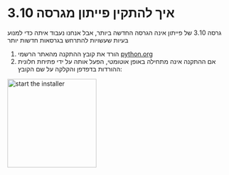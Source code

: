
# איך להתקין פייתון מגרסה 3.10
גרסה 3.10 של פייתון אינה הגרסה החדשה ביותר, אבל אנחנו נעבוד איתה כדי למנוע בעיות שעשויות להתרחש בגרסאות חדשות יותר

1. הורד את קובץ ההתקנה מהאתר הרשמי [python.org](https://www.python.org/ftp/python/3.10.0/python-3.10.0-amd64.exe)
2. אם ההתקנה אינה מתחילה באופן אוטומטי, הפעל אותה על ידי פתיחת חלונית ההורדות בדפדפן והקלקה על שם הקובץ:
<img src="https://github.com/weiss-gal/data_science_project/assets/8408299/ba7d0a94-6705-401c-8bbe-541d7b9306e8" alt="start the installer" title="start the installer" width="200"/>


